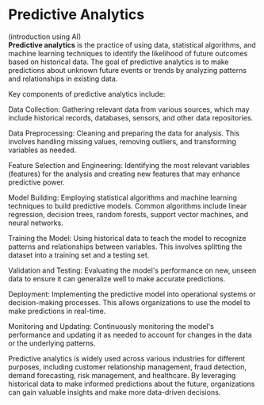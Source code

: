 # Predictive Analytics
(introduction using AI)<br>
**Predictive analytics** is the practice of using data, statistical algorithms, and machine learning techniques to identify the likelihood of future outcomes based on historical data. The goal of predictive analytics is to make predictions about unknown future events or trends by analyzing patterns and relationships in existing data.

Key components of predictive analytics include:

Data Collection: Gathering relevant data from various sources, which may include historical records, databases, sensors, and other data repositories.

Data Preprocessing: Cleaning and preparing the data for analysis. This involves handling missing values, removing outliers, and transforming variables as needed.

Feature Selection and Engineering: Identifying the most relevant variables (features) for the analysis and creating new features that may enhance predictive power.

Model Building: Employing statistical algorithms and machine learning techniques to build predictive models. Common algorithms include linear regression, decision trees, random forests, support vector machines, and neural networks.

Training the Model: Using historical data to teach the model to recognize patterns and relationships between variables. This involves splitting the dataset into a training set and a testing set.

Validation and Testing: Evaluating the model's performance on new, unseen data to ensure it can generalize well to make accurate predictions.

Deployment: Implementing the predictive model into operational systems or decision-making processes. This allows organizations to use the model to make predictions in real-time.

Monitoring and Updating: Continuously monitoring the model's performance and updating it as needed to account for changes in the data or the underlying patterns.

Predictive analytics is widely used across various industries for different purposes, including customer relationship management, fraud detection, demand forecasting, risk management, and healthcare. By leveraging historical data to make informed predictions about the future, organizations can gain valuable insights and make more data-driven decisions.
